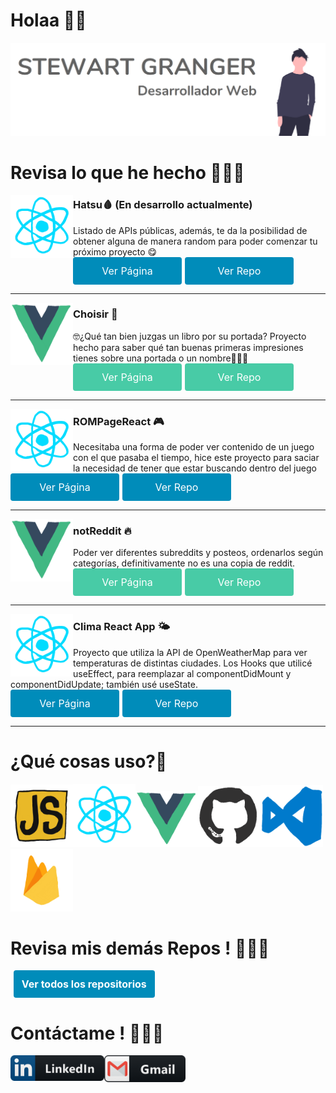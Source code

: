 # Holaa 👋🏻

<img src="https://raw.githubusercontent.com/StewartGF/StewartGF/master/images/landingimage.png" />

<h1> Revisa lo que he hecho 👨🏻‍💻</h1>

 <p>
  <img width="100" height="100" align='left'src="https://raw.githubusercontent.com/StewartGF/StewartGF/master/images/react.gif" >
</p>
 
### Hatsu🩸 (En desarrollo actualmente)

Listado de APIs públicas, además, te da la posibilidad de obtener alguna de manera random para poder comenzar tu próximo proyecto 😋<br>
<a href="https://github.com/StewartGF/hatsu" style="width:150px;  background-color: #008CBA; border: none; color: white; padding: 12px; border-radius:4px; text-align: center; text-decoration: none; display: inline-block; font-size: 16px;">Ver Página</a><a href="https://github.com/StewartGF/hatsu" style="width:150px; margin:0 5px; background-color: #008CBA; border: none; color: white; padding: 12px; border-radius:4px; text-align: center; text-decoration: none; display: inline-block; font-size: 16px;">Ver Repo</a>

---

 <p>
  <img width="100" height="100" align='left'src="https://raw.githubusercontent.com/StewartGF/StewartGF/master/images/vue.gif" >
</p>
 
### Choisir 🎴

🤓¿Qué tan bien juzgas un libro por su portada? Proyecto hecho para saber qué tan buenas primeras impresiones tienes sobre una portada o un nombre🤗🤗🤗<br>
<a href="https://choisir-stewartgf.netlify.app/" style="width:150px;  background-color: #48CBA6; border: none; color: white; padding: 12px; border-radius:4px; text-align: center; text-decoration: none; display: inline-block; font-size: 16px;">Ver Página</a><a href="https://github.com/StewartGF/choisir" style="width:150px; margin:0 5px; background-color: #48CBA6; border: none; color: white; padding: 12px; border-radius:4px; text-align: center; text-decoration: none; display: inline-block; font-size: 16px;">Ver Repo</a>

---

 <p>
  <img width="100" height="100" align='left'src="https://raw.githubusercontent.com/StewartGF/StewartGF/master/images/react.gif" >
</p>
 
### ROMPageReact 🎮

Necesitaba una forma de poder ver contenido de un juego con el que pasaba el tiempo, hice este proyecto para saciar la necesidad de tener que estar buscando dentro del juego<br>
<a href="https://StewartGF.github.io/ROMPage-React" style="width:150px;  background-color: #008CBA; border: none; color: white; padding: 12px; border-radius:4px; text-align: center; text-decoration: none; display: inline-block; font-size: 16px;">Ver Página</a><a href="https://github.com/StewartGF/ROMPage-React" style="width:150px; margin:0 5px; background-color: #008CBA; border: none; color: white; padding: 12px; border-radius:4px; text-align: center; text-decoration: none; display: inline-block; font-size: 16px;">Ver Repo</a>

---

 <p>
  <img width="100" height="100" align='left'src="https://raw.githubusercontent.com/StewartGF/StewartGF/master/images/vue.gif" >
</p>
 
### notReddit 🔥

Poder ver diferentes subreddits y posteos, ordenarlos según categorías, definitivamente no es una copia de reddit.<br>
<a href="https://notreddit-stewartgf.netlify.com" style="width:150px;  background-color: #48CBA6; border: none; color: white; padding: 12px; border-radius:4px; text-align: center; text-decoration: none; display: inline-block; font-size: 16px;">Ver Página</a><a href="https://github.com/StewartGF/notreddit" style="width:150px; margin:0 5px; background-color: #48CBA6; border: none; color: white; padding: 12px; border-radius:4px; text-align: center; text-decoration: none; display: inline-block; font-size: 16px;">Ver Repo</a>

---

 <p>
  <img width="100" height="100" align='left'src="https://raw.githubusercontent.com/StewartGF/StewartGF/master/images/react.gif" >
</p>
 
### Clima React App 🌤

Proyecto que utiliza la API de OpenWeatherMap para ver temperaturas de distintas ciudades. Los Hooks que utilicé useEffect, para reemplazar al componentDidMount y componentDidUpdate; también usé useState.<br>
<a href="https://stewartgf.github.io/Clima-App-React/" style="width:150px;  background-color: #008CBA; border: none; color: white; padding: 12px; border-radius:4px; text-align: center; text-decoration: none; display: inline-block; font-size: 16px;">Ver Página</a><a href="https://github.com/StewartGF/Clima-App-React" style="width:150px; margin:0 5px; background-color: #008CBA; border: none; color: white; padding: 12px; border-radius:4px; text-align: center; text-decoration: none; display: inline-block; font-size: 16px;">Ver Repo</a>

---

# ¿Qué cosas uso?🤔

<p>
  <img src="https://raw.githubusercontent.com/StewartGF/StewartGF/master/images/javascript.gif" width="100"><img src="https://raw.githubusercontent.com/StewartGF/StewartGF/master/images/react.gif" width="100"><img src="https://raw.githubusercontent.com/StewartGF/StewartGF/master/images/vue.gif" width="100"><img src="https://raw.githubusercontent.com/StewartGF/StewartGF/master/images/github.gif" width="100"><img src="https://raw.githubusercontent.com/StewartGF/StewartGF/master/images/vscode.gif" width="100"><img src="https://raw.githubusercontent.com/StewartGF/StewartGF/master/images/firebase.gif" width="100">
</p>

# Revisa mis demás Repos ! 👨🏻‍💻

<a href="https://github.com/StewartGF?tab=repositories" style="width:40%; font-weight:bold; margin:0 5px; background-color: #008CBA; border: none; color: white; padding: 12px; border-radius:4px; text-align: center; text-decoration: none; display: inline-block; font-size: 16px;">Ver todos los repositorios</a>

# Contáctame ! 🧙🏻‍♂️

<a href="https://www.linkedin.com/in/stewart-granger-flores/">
  <img align="left" alt="Linkedin" width="150" hight="100" src="./images/linkedin.png" />
<a href="mailto:stewart.grngrf@gmail.com">
 <img align="left" alt="Gmail" width="130" hight="100" src="./images/gmail.png" />
</a>
</br>
